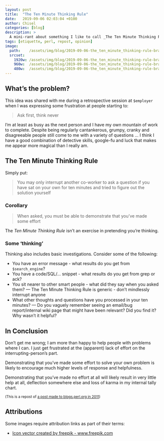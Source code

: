 ```yaml
---
layout: post
title:  "The Ten Minute Thinking Rule"
date:   2019-09-06 02:03:04 +0100
author: Chisel
categories: [blog]
description: >
  A mini-rant about something I like to call _The Ten Minute Thinking Rule_
tags: [etiquette, perl, repost, opinion]
image:
  path:    /assets/img/blog/2019-09-06-the_ten_minute_thinking-rule-brain-gear-vector.jpg
  srcset:
    1920w: /assets/img/blog/2019-09-06-the_ten_minute_thinking-rule-brain-gear-vector.jpg
    960w:  /assets/img/blog/2019-09-06-the_ten_minute_thinking-rule-brain-gear-vector@0,5x.jpg
    480w:  /assets/img/blog/2019-09-06-the_ten_minute_thinking-rule-brain-gear-vector@0,25x.jpg
---
```


## What’s the problem?
This idea was shared with me during a retrospective session at `$employer` when I was expressing some frustration at people starting to:

> Ask first, think never

I’m at least as busy as the next person and I have my own mountain of work to complete. Despite being regularly cantankerous, grumpy, cranky and disagreeable people still come to me with a variety of questions … I think I have a good combination of detective skills, google-fu and luck that makes me appear more magical than I really am.

<!--more-->

## The Ten Minute Thinking Rule
Simply put:

> You may only interrupt another co-worker to ask a question if you have sat on your own for ten minutes and tried to figure out the solution yourself

### Corollary

> When asked, you must be able to demonstrate that you’ve made some effort

The _Ten Minute Thinking Rule_ isn’t an exercise in pretending you’re thinking.

### Some ‘thinking’
Thinking also includes basic investigations. Consider some of the following:

* You have an error message - what results do you get from `$search_engine`?
* You have a code/SQL/… snippet - what results do you get from grep or ack?
* You sit nearer to other smart people - what did they say when you asked them? — The Ten Minute Thinking Rule is generic - don’t mindlessly interrupt anyone
* What other thoughts and questions have you processed in your ten minutes? — Do you vaguely remember seeing an email/bug report/internal wiki page that might have been relevant? Did you find it? Why wasn’t it helpful?

## In Conclusion
Don’t get me wrong; I am more than happy to help people with problems where I can. I just get frustrated at the (apparent) lack of effort on the interrupting-person’s part.

Demonstrating that you’ve made some effort to solve your own problem is likely to encourage much higher levels of response and helpfulness.

Demonstrating that you’ve made no effort at all will likely result in very little help at all, deflection somewhere else and loss of karma in my internal tally chart.

<small>(This is a repost of [a post made to blogs.perl.org in 2011][post-2011])</small>

## Attributions

Some images require attribution links as part of their terms:

- <a href="https://www.freepik.com/free-photos-vectors/icon">Icon vector created by freepik - www.freepik.com</a>

[post-2011]: http://blogs.perl.org/users/chisel/2011/12/the-ten-minute-thinking-rule.html
